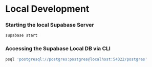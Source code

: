 # Local Development

### Starting the local Supabase Server

```bash
supabase start
```

### Accessing the Supabase Local DB via CLI

```bash
psql 'postgresql://postgres:postgres@localhost:54322/postgres'
```
